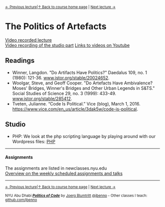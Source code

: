 <sup>[&larr; Previous lecture](/files/01.md)|[&uarr; Back to course home page](/README.md) | [Next lecture &rarr;](/files/03.md)</sup>  

# The Politics of Artefacts
[Video recorded lecture](https://stream.nyu.edu/media/1_b4b3u2ce)  
[Video recording of the studio part](https://stream.nyu.edu/media/1_lt7xkosw) 
[Links to videos on Youtube](/files/Videos.md)

## Readings
- Winner, Langdon. "Do Artifacts Have Politics?" Daedalus 109, no. 1 (1980): 121-36. www.jstor.org/stable/20024652.  
- Woolgar, Steve, and Geoff Cooper. "Do Artefacts Have Ambivalence? Moses' Bridges, Winner's Bridges and Other Urban Legends in S&TS." Social Studies of Science 29, no. 3 (1999): 433-49. www.jstor.org/stable/285412.
- Tveten, Julianne. “Code Is Political.” Vice (blog), March 1, 2016. https://www.vice.com/en_us/article/3dak5w/code-is-political.

## Studio
- PHP: We look at the php scripting language by playing around with our Wordpress files: [PHP](/files/wp/README.md)

***

#### Assignments
The assignments are listed in newclasses.nyu.edu  
[Overview on the weekly scheduled assignments and talks](https://docs.google.com/spreadsheets/d/15ZQVsHbdcMrUzVLIkae5IOQ4I0IY2HdLl63t61t5VSo/edit?usp=sharing)  


***
<sup>[&larr; Previous lecture](/files/01.md)|[&uarr; Back to course home page](/README.md) | [Next lecture &rarr;](/files/03.md)</sup>  
  
<sup>NYU Abu Dhabi ***[Politics of Code](/README.md)*** by [Joerg Blumtritt](https://jbenno.net) [@jbenno](https://twitter.com/jbenno) - Other classes I teach: [github.com/jbenno](https://github.com/jbenno/teaching/blob/master/README.md)</sup>
